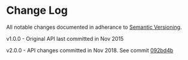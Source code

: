 # Change Log
All notable changes documented in adherance to [Semantic Versioning](http://semver.org/).

v1.0.0 - Original API last committed in Nov 2015

v2.0.0 - API changes committed in Nov 2018.  See commit [092bd4b](https://github.com/FATHOM5/haversine/commit/092bd4b5508f4355bafeb2d632eded2cf958a251)
